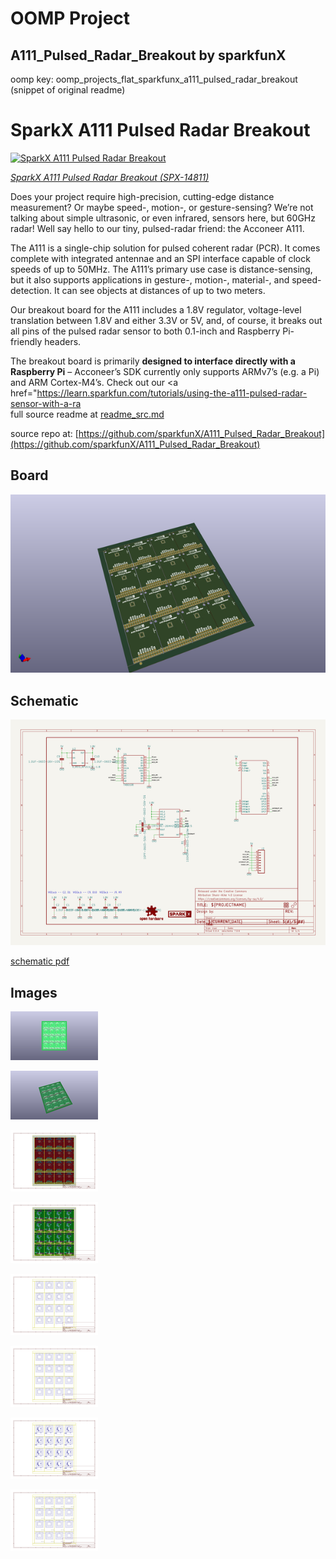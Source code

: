 # OOMP Project  
## A111_Pulsed_Radar_Breakout  by sparkfunX  
  
oomp key: oomp_projects_flat_sparkfunx_a111_pulsed_radar_breakout  
(snippet of original readme)  
  
SparkX A111 Pulsed Radar Breakout  
========================================  
  
[![SparkX A111 Pulsed Radar Breakout](https://cdn.sparkfun.com//assets/parts/1/3/0/7/8/14811-A111_Pulsed_Radar_Breakout-05.jpg)](https://www.sparkfun.com/products/14811)  
  
[*SparkX  A111 Pulsed Radar Breakout (SPX-14811)*](https://www.sparkfun.com/products/14811)  
  
Does your project require high-precision, cutting-edge distance measurement? Or maybe speed-, motion-, or gesture-sensing? We’re not talking about simple ultrasonic, or even infrared, sensors here, but 60GHz radar! Well say hello to our tiny, pulsed-radar friend: the Acconeer A111.  
  
The A111 is a single-chip solution for pulsed coherent radar (PCR). It comes complete with integrated antennae and an SPI interface capable of clock speeds of up to 50MHz. The A111’s primary use case is distance-sensing, but it also supports applications in gesture-, motion-, material-, and speed-detection. It can see objects at distances of up to two meters.  
  
Our breakout board for the A111 includes a 1.8V regulator, voltage-level translation between 1.8V and either 3.3V or 5V, and, of course, it breaks out all pins of the pulsed radar sensor to both 0.1-inch and Raspberry Pi-friendly headers.  
  
The breakout board is primarily **designed to interface directly with a Raspberry Pi** – Acconeer’s SDK currently only supports ARMv7’s (e.g. a Pi) and ARM Cortex-M4’s. Check out our <a href="https://learn.sparkfun.com/tutorials/using-the-a111-pulsed-radar-sensor-with-a-ra  
  full source readme at [readme_src.md](readme_src.md)  
  
source repo at: [https://github.com/sparkfunX/A111_Pulsed_Radar_Breakout](https://github.com/sparkfunX/A111_Pulsed_Radar_Breakout)  
## Board  
  
[![working_3d.png](working_3d_600.png)](working_3d.png)  
## Schematic  
  
[![working_schematic.png](working_schematic_600.png)](working_schematic.png)  
  
[schematic pdf](working_schematic.pdf)  
## Images  
  
[![working_3D_bottom.png](working_3D_bottom_140.png)](working_3D_bottom.png)  
  
[![working_3D_top.png](working_3D_top_140.png)](working_3D_top.png)  
  
[![working_assembly_page_01.png](working_assembly_page_01_140.png)](working_assembly_page_01.png)  
  
[![working_assembly_page_02.png](working_assembly_page_02_140.png)](working_assembly_page_02.png)  
  
[![working_assembly_page_03.png](working_assembly_page_03_140.png)](working_assembly_page_03.png)  
  
[![working_assembly_page_04.png](working_assembly_page_04_140.png)](working_assembly_page_04.png)  
  
[![working_assembly_page_05.png](working_assembly_page_05_140.png)](working_assembly_page_05.png)  
  
[![working_assembly_page_06.png](working_assembly_page_06_140.png)](working_assembly_page_06.png)  
